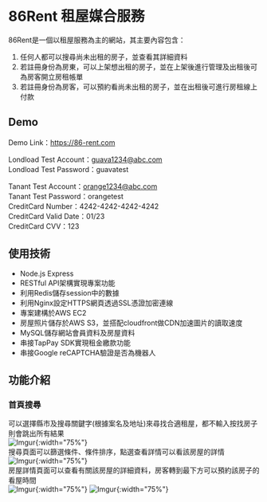 # 86Rent 租屋媒合服務

86Rent是一個以租屋服務為主的網站，其主要內容包含：
1. 任何人都可以搜尋尚未出租的房子，並查看其詳細資料
2. 若註冊身份為房東，可以上架想出租的房子，並在上架後進行管理及出租後可為房客開立房租帳單
3. 若註冊身份為房客，可以預約看尚未出租的房子，並在出租後可進行房租線上付款

## Demo
Demo Link：https://86-rent.com <br>

Londload Test Account：guava1234@abc.com <br>
Londload Test Password：guavatest <br>

Tanant Test Account：orange1234@abc.com <br>
Tanant Test Password：orangetest <br>
CreditCard Number：4242-4242-4242-4242 <br>
CreditCard Valid Date：01/23 <br>
CreditCard CVV：123 <br>

## 使用技術
- Node.js Express
- RESTful API架構實現專案功能
- 利用Redis儲存session中的數據
- 利用Nginx設定HTTPS網頁透過SSL憑證加密連線
- 專案建構於AWS EC2
- 房屋照片儲存於AWS S3，並搭配cloudfront做CDN加速圖片的讀取速度
- MySQL儲存網站會員資料及房屋資料
- 串接TapPay SDK實現租金繳款功能
- 串接Google reCAPTCHA驗證是否為機器人

## 功能介紹

### 首頁搜尋
可以選擇縣市及搜尋關鍵字(根據案名及地址)來尋找合適租屋，都不輸入按找房子則會跳出所有結果<br>
![Imgur](https://i.imgur.com/HwrYiH6.png){:width="75%"}
<br>
搜尋頁面可以篩選條件、條件排序，點選查看詳情可以看該房屋的詳情
<br>
![Imgur](https://i.imgur.com/gi2zXaS.png){:width="75%"}
<br>
房屋詳情頁面可以查看有關該房屋的詳細資料，房客轉到最下方可以預約該房子的看屋時間
<br>
![Imgur](https://i.imgur.com/uXSCsFe.png){:width="75%"}
![Imgur](https://i.imgur.com/Kbqrs1V.png){:width="75%"}